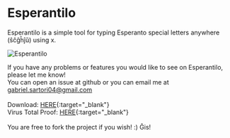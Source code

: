 # Esperantilo
Esperantilo is a simple tool for typing Esperanto special letters anywhere (ŝĉĝĥĵŭ) using x.

![Esperantilo](http://i.imgur.com/Nmxbqhy.png)

If you have any problems or features you would like to see on Esperantilo, please let me know!
<br/>You can open an issue at github or you can email me at gabriel.sartori04@gmail.com
<br/>
<br/>Download: [HERE](https://www.dropbox.com/s/xqmefqwaq0qk605/Esperantilo.exe?dl=0){:target="_blank"}
<br/>Virus Total Proof: [HERE](https://www.virustotal.com/pt/file/cb9401893b245b0d38bce10ae71d0ea0ea9aa8dfd22e8b78bd7198b99778346f/analysis/1447806515/){:target="_blank"}
<br/>
<br/>You are free to fork the project if you wish! :)
Ĝis!
